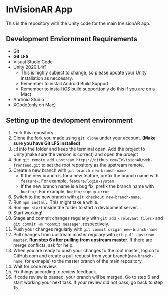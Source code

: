 # InVisionAR App

This is the repository with the Unity code for the main InVisionAR app.

## Development Enviornment Requirements

- Git
- **Git LFS**
- Visual Studio Code
- Unity 2020.1.4f1
  - This is highly subject to change, so please update your Unity installation as neccesary.
  - Remember to install Android Build Support
  - Remember to install iOS build support(only do this if you are on a Mac)
- Android Studio
- XCode(only on Mac)

## Setting up the devlopment environment

1. Fork this repository
2. Clone the fork you made using `git clone` under your account. **(Make sure you have Git LFS installed)**
3. `cd` into the folder and keep the terminal open. Add the project to Unity(make sure the version is correct) and open the proejct
4. Run `git remote add upstream https://github.com/InVisionAR/web-frontend.git` to set the root repository as the upstream remote.
5. Create a new branch with `git branch new-branch-name`
   - If the new branch is for a new feature, prefix the branch name with `feature/`. For example, `feature/login-system`
   - If the new branch name is a bug fix, prefix the branch name with `bugfix/`. For example, `bugfix/signup-error`
6. Switch to the new branch with `git checkout new-branch-name`.
7. Run `npm install`. This might take a while.
8. Run `npm start` inside the folder to start a devlopment server.
9. Start working!
10. Stage and commit changes regularly with `git add <relevant files>` and `git commit -m "commit message"`, respectively.
11. Push your changes regularly with `git commit origin new-branch-name`
12. Pull changes from upstream master regulary with `git pull upstream master`. **Run step 6 after pulling from upstream master**. If there are merge conflicts, ask for help.
13. When you are ready to push your changes to the root master, log on to GitHub.com and create a pull request from your branch(`new-branch-name`, for exmaple) to the master branch of the main repository.
14. Wait for code review.
15. Fix things according to review feedback.
16. If code review is passed, your branch will be merged. Go to step 6 and start working your next task. If your review did not pass, go back to step 15.
